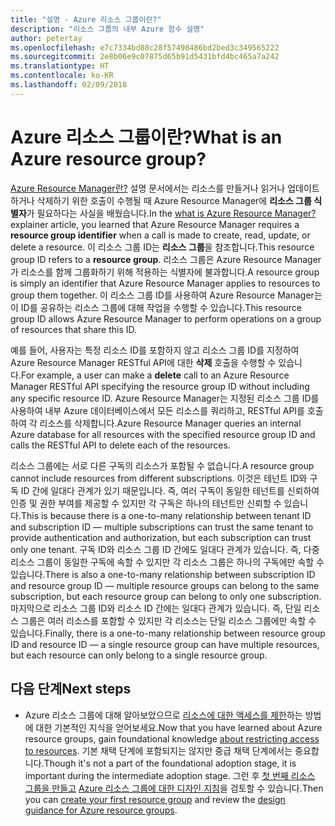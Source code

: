 ```yaml
---
title: "설명 - Azure 리소스 그룹이란?"
description: "리소스 그룹의 내부 Azure 함수 설명"
author: petertay
ms.openlocfilehash: e7c7334bd88c28f57498486bd2bed3c349565222
ms.sourcegitcommit: 2e8b06e9c07875d65b91d5431bfd4bc465a7a242
ms.translationtype: HT
ms.contentlocale: ko-KR
ms.lasthandoff: 02/09/2018
---
```

# <a name="what-is-an-azure-resource-group"></a><span data-ttu-id="c8336-103">Azure 리소스 그룹이란?</span><span class="sxs-lookup"><span data-stu-id="c8336-103">What is an Azure resource group?</span></span>

<span data-ttu-id="c8336-104">[Azure Resource Manager란?](resource-manager-explainer.md) 설명 문서에서는 리소스를 만들거나 읽거나 업데이트하거나 삭제하기 위한 호출이 수행될 때 Azure Resource Manager에 **리소스 그룹 식별자**가 필요하다는 사실을 배웠습니다.</span><span class="sxs-lookup"><span data-stu-id="c8336-104">In the [what is Azure Resource Manager?](resource-manager-explainer.md) explainer article, you learned that Azure Resource Manager requires a **resource group identifier** when a call is made to create, read, update, or delete a resource.</span></span> <span data-ttu-id="c8336-105">이 리소스 그룹 ID는 **리소스 그룹**을 참조합니다.</span><span class="sxs-lookup"><span data-stu-id="c8336-105">This resource group ID refers to a **resource group**.</span></span> <span data-ttu-id="c8336-106">리소스 그룹은 Azure Resource Manager가 리소스를 함께 그룹화하기 위해 적용하는 식별자에 불과합니다.</span><span class="sxs-lookup"><span data-stu-id="c8336-106">A resource group is simply an identifier that Azure Resource Manager applies to resources to group them together.</span></span> <span data-ttu-id="c8336-107">이 리소스 그룹 ID를 사용하여 Azure Resource Manager는 이 ID를 공유하는 리소스 그룹에 대해 작업을 수행할 수 있습니다.</span><span class="sxs-lookup"><span data-stu-id="c8336-107">This resource group ID allows Azure Resource Manager to perform operations on a group of resources that share this ID.</span></span>

<span data-ttu-id="c8336-108">예를 들어, 사용자는 특정 리소스 ID를 포함하지 않고 리소스 그룹 ID를 지정하여 Azure Resource Manager RESTful API에 대한 **삭제** 호출을 수행할 수 있습니다.</span><span class="sxs-lookup"><span data-stu-id="c8336-108">For example, a user can make a **delete** call to an Azure Resource Manager RESTful API specifying the resource group ID without including any specific resource ID.</span></span> <span data-ttu-id="c8336-109">Azure Resource Manager는 지정된 리소스 그룹 ID를 사용하여 내부 Azure 데이터베이스에서 모든 리소스를 쿼리하고, RESTful API를 호출하여 각 리소스를 삭제합니다.</span><span class="sxs-lookup"><span data-stu-id="c8336-109">Azure Resource Manager queries an internal Azure database for all resources with the specified resource group ID and calls the RESTful API to delete each of the resources.</span></span>

<span data-ttu-id="c8336-110">리소스 그룹에는 서로 다른 구독의 리소스가 포함될 수 없습니다.</span><span class="sxs-lookup"><span data-stu-id="c8336-110">A resource group cannot include resources from different subscriptions.</span></span> <span data-ttu-id="c8336-111">이것은 테넌트 ID와 구독 ID 간에 일대다 관계가 있기 때문입니다. 즉, 여러 구독이 동일한 테넌트를 신뢰하여 인증 및 권한 부여를 제공할 수 있지만 각 구독은 하나의 테넌트만 신뢰할 수 있습니다.</span><span class="sxs-lookup"><span data-stu-id="c8336-111">This is because there is a one-to-many relationship between tenant ID and subscription ID &mdash; multiple subscriptions can trust the same tenant to provide authentication and authorization, but each subscription can trust only one tenant.</span></span> <span data-ttu-id="c8336-112">구독 ID와 리소스 그룹 ID 간에도 일대다 관계가 있습니다. 즉, 다중 리소스 그룹이 동일한 구독에 속할 수 있지만 각 리소스 그룹은 하나의 구독에만 속할 수 있습니다.</span><span class="sxs-lookup"><span data-stu-id="c8336-112">There is also a one-to-many relationship between subscription ID and resource group ID &mdash; multiple resource groups can belong to the same subscription, but each resource group can belong to only one subscription.</span></span> <span data-ttu-id="c8336-113">마지막으로 리소스 그룹 ID와 리소스 ID 간에는 일대다 관계가 있습니다. 즉, 단일 리소스 그룹은 여러 리소스를 포함할 수 있지만 각 리소스는 단일 리소스 그룹에만 속할 수 있습니다.</span><span class="sxs-lookup"><span data-stu-id="c8336-113">Finally, there is a one-to-many relationship between resource group ID and resource ID &mdash; a single resource group can have multiple resources, but each resource can only belong to a single resource group.</span></span>

## <a name="next-steps"></a><span data-ttu-id="c8336-114">다음 단계</span><span class="sxs-lookup"><span data-stu-id="c8336-114">Next steps</span></span>

* <span data-ttu-id="c8336-115">Azure 리소스 그룹에 대해 알아보았으므로 [리소스에 대한 액세스를 제한](/azure/active-directory/active-directory-understanding-resource-access?toc=/azure/architecture/cloud-adoption-guide/toc.json)하는 방법에 대한 기본적인 지식을 얻어보세요.</span><span class="sxs-lookup"><span data-stu-id="c8336-115">Now that you have learned about Azure resource groups, gain foundational knowledge [about restricting access to resources](/azure/active-directory/active-directory-understanding-resource-access?toc=/azure/architecture/cloud-adoption-guide/toc.json).</span></span> <span data-ttu-id="c8336-116">기본 채택 단계에 포함되지는 않지만 중급 채택 단계에서는 중요합니다.</span><span class="sxs-lookup"><span data-stu-id="c8336-116">Though it's not a part of the foundational adoption stage, it is important during the intermediate adoption stage.</span></span> <span data-ttu-id="c8336-117">그런 후 [첫 번째 리소스 그룹을 만들고](/azure/azure-resource-manager/resource-group-portal?toc=/azure/architecture/cloud-adoption-guide/toc.json) [Azure 리소스 그룹에 대한 디자인 지침](resource-group.md)을 검토할 수 있습니다.</span><span class="sxs-lookup"><span data-stu-id="c8336-117">Then you can [create your first resource group](/azure/azure-resource-manager/resource-group-portal?toc=/azure/architecture/cloud-adoption-guide/toc.json) and review the [design guidance for Azure resource groups](resource-group.md).</span></span>
